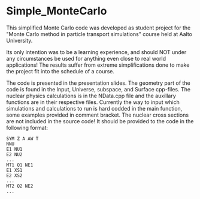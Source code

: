 # Simple_MonteCarlo

This simplified Monte Carlo code was developed as student project for the "Monte Carlo method in particle transport simulations" course held at Aalto University. 

Its only intention was to be a learning experience, and should NOT under any circumstances be used for anything even close to real world applications! The results suffer from extreme simplifications done to make the project fit into the schedule of a course.

The code is presented in the presentation slides. The geometry part of the code is found in the Input, Universe, subspace, and Surface cpp-files. The nuclear physics calculations is in the NData.cpp file and the auxillary functions are in their respective files. Currently the way to input which simulations and calculations to run is hard codded in the main function, some examples provided in comment bracket. The nuclear cross sections are not included in the source code! It should be provided to the code in the following format:

```
SYM Z A AW T 
NNU 
E1 NU1 
E2 NU2 
... 
MT1 Q1 NE1 
E1 XS1 
E2 XS2 
...
MT2 Q2 NE2 
... 
```
